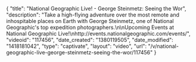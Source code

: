 {
    "title": "National Geographic Live! - George Steinmetz: Seeing the Wor",
    "description": "Take a high-flying adventure over the most remote and inhospitable places on Earth with George Steinmetz, one of National Geographic's top expedition photographers.\n\nUpcoming Events at National Geographic Live!\nhttp:\/\/events.nationalgeographic.com\/events\/",
    "videoid": "117456",
    "date_created": "1380119505",
    "date_modified": "1418181042",
    "type": "captivate",
    "layout": "video",
    "url": "\/v\/national-geographic-live-george-steinmetz-seeing-the-wor\/117456"
}